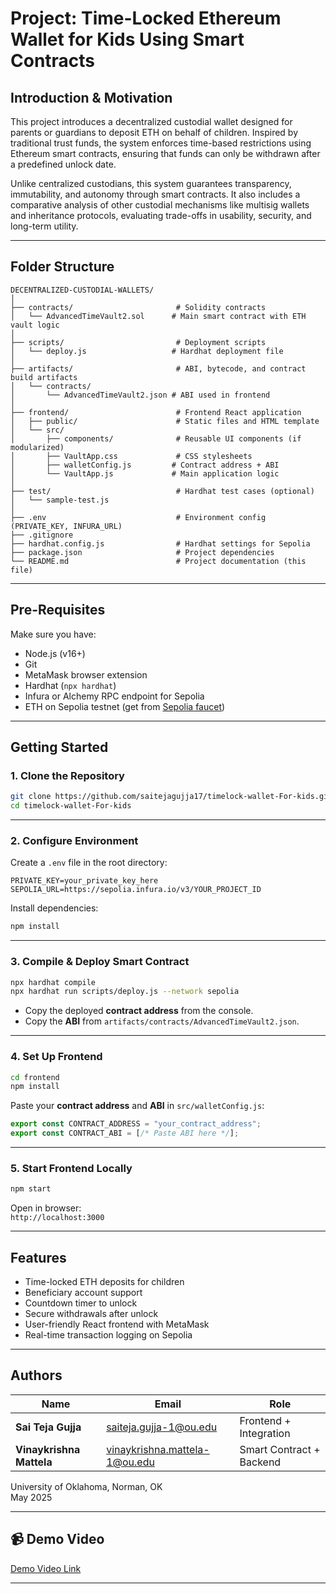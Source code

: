 # Project: Time-Locked Ethereum Wallet for Kids Using Smart Contracts

## Introduction & Motivation

This project introduces a decentralized custodial wallet designed for parents or guardians to deposit ETH on behalf of children. Inspired by traditional trust funds, the system enforces time-based restrictions using Ethereum smart contracts, ensuring that funds can only be withdrawn after a predefined unlock date.

Unlike centralized custodians, this system guarantees transparency, immutability, and autonomy through smart contracts. It also includes a comparative analysis of other custodial mechanisms like multisig wallets and inheritance protocols, evaluating trade-offs in usability, security, and long-term utility.

---

##  Folder Structure

```
DECENTRALIZED-CUSTODIAL-WALLETS/
│
├── contracts/                       # Solidity contracts
│   └── AdvancedTimeVault2.sol      # Main smart contract with ETH vault logic
│
├── scripts/                         # Deployment scripts
│   └── deploy.js                   # Hardhat deployment file
│
├── artifacts/                       # ABI, bytecode, and contract build artifacts
│   └── contracts/
│       └── AdvancedTimeVault2.json # ABI used in frontend
│
├── frontend/                        # Frontend React application
│   ├── public/                      # Static files and HTML template
│   └── src/
│       ├── components/              # Reusable UI components (if modularized)
│       ├── VaultApp.css             # CSS stylesheets
│       ├── walletConfig.js         # Contract address + ABI
│       └── VaultApp.js             # Main application logic
│
├── test/                            # Hardhat test cases (optional)
│   └── sample-test.js
│
├── .env                             # Environment config (PRIVATE_KEY, INFURA_URL)
├── .gitignore
├── hardhat.config.js                # Hardhat settings for Sepolia
├── package.json                     # Project dependencies
└── README.md                        # Project documentation (this file)

```

---

##  Pre-Requisites

Make sure you have:

-  Node.js (v16+)
-  Git
-  MetaMask browser extension
-  Hardhat (`npx hardhat`)
-  Infura or Alchemy RPC endpoint for Sepolia
-  ETH on Sepolia testnet (get from [Sepolia faucet](https://sepoliafaucet.com/))

---

##  Getting Started

### 1. Clone the Repository

```bash
git clone https://github.com/saitejagujja17/timelock-wallet-For-kids.git
cd timelock-wallet-For-kids
```

---

### 2. Configure Environment

Create a `.env` file in the root directory:

```env
PRIVATE_KEY=your_private_key_here
SEPOLIA_URL=https://sepolia.infura.io/v3/YOUR_PROJECT_ID
```

Install dependencies:

```bash
npm install
```

---

### 3. Compile & Deploy Smart Contract

```bash
npx hardhat compile
npx hardhat run scripts/deploy.js --network sepolia
```

-  Copy the deployed **contract address** from the console.
-  Copy the **ABI** from `artifacts/contracts/AdvancedTimeVault2.json`.

---

### 4. Set Up Frontend

```bash
cd frontend
npm install
```

Paste your **contract address** and **ABI** in `src/walletConfig.js`:

```js
export const CONTRACT_ADDRESS = "your_contract_address";
export const CONTRACT_ABI = [/* Paste ABI here */];
```

---

### 5. Start Frontend Locally

```bash
npm start
```

Open in browser:  
 `http://localhost:3000`

---

##  Features

-  Time-locked ETH deposits for children
-  Beneficiary account support
-  Countdown timer to unlock
-  Secure withdrawals after unlock
-  User-friendly React frontend with MetaMask
-  Real-time transaction logging on Sepolia

---

##  Authors

| Name                 | Email                              | Role       |
|----------------------|------------------------------------|------------|
| **Sai Teja Gujja**   | saiteja.gujja-1@ou.edu             | Frontend + Integration |
| **Vinaykrishna Mattela** | vinaykrishna.mattela-1@ou.edu | Smart Contract + Backend |

University of Oklahoma, Norman, OK  
May 2025

---

## 📹 Demo Video

[Demo Video Link]()  


---
